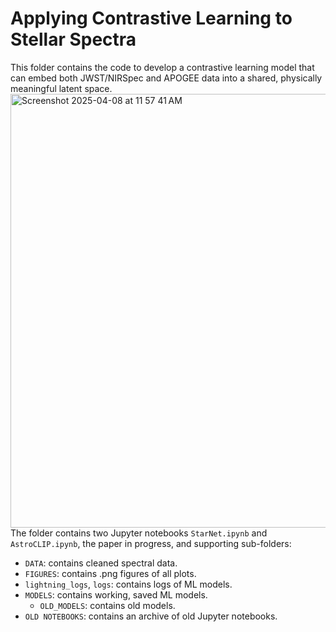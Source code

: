 Applying Contrastive Learning to Stellar Spectra
=======

This folder contains the code to develop a contrastive learning model that can embed both JWST/NIRSpec and APOGEE data into a shared, physically meaningful latent space. 
<img width="694" alt="Screenshot 2025-04-08 at 11 57 41 AM" src="https://github.com/user-attachments/assets/ba0d867e-eb4d-4f27-95ed-507f7a5d9706" />
The folder contains two Jupyter notebooks `StarNet.ipynb` and `AstroCLIP.ipynb`, the paper in progress, and supporting sub-folders: 
- `DATA`: contains cleaned spectral data. 
- `FIGURES`: contains .png figures of all plots.
- `lightning_logs`, `logs`: contains logs of ML models. 
- `MODELS`: contains working, saved ML models. 
    - `OLD_MODELS`: contains old models. 
- `OLD NOTEBOOKS`: contains an archive of old Jupyter notebooks. 
